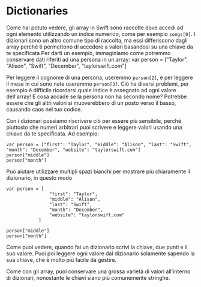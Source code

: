 # Dictionaries

Come hai potuto vedere, gli array in Swift sono raccolte dove accedi ad ogni elemento utilizzando un indice numerico, come per esempio `songs[0]`. I dizionari sono un altro comune tipo di raccolta, ma essi differiscono dagli array perché ti permettono di accedere a valori basandosi su una chiave da te specificata
Per darti un esempio, immaginiamo come potremmo conservare dati riferiti ad una persona in un array: 
    var person = ["Taylor", "Alison", "Swift", "December", "taylorswift.com"]

Per leggere il cognome di una persona, useremmo `person[2]`, e per leggere il mese in cui sono nate useremmo `person[3]`. Ciò ha diversi problemi, per esempio è difficile ricordarsi quale indice è assegnato ad ogni valore dell'array! E cosa accade se la persona non ha secondo nome? Potrebbe essere che gli altri valori si muoverebbero di un posto verso il basso, causando caos nel tuo codice.

Con i dizionari possiamo riscrivere ciò per essere più sensibile, perché piuttosto che numeri arbitrari puoi scrivere e leggere valori usando una chiave da te specificata. Ad esempio:

    var person = ["first": "Taylor", "middle": "Alison", "last": "Swift", "month": "December", "website": "taylorswift.com"]
    person["middle"]
    person["month"]

Può aiutare utilizzare multipli spazi bianchi per mostrare più chiaramente il dizionario, in questo modo

    var person = [
                    "first": "Taylor",
                    "middle": "Alison",
                    "last": "Swift",
                    "month": "December",
                    "website": "taylorswift.com"
                ]

    person["middle"]
    person["month"]

Come puoi vedere, quando fai un dizionario scrivi la chiave, due punti e il suo valore. Puoi poi leggere ogni valore dal dizionario solamente sapendo la sua chiave, che è molto più facile da gestire.

Come con gli array, puoi conservare una grossa varietà di valori all'interno di dizionari, nonostante le chiavi siano più comunemente stringhe.